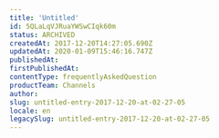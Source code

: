 ```yaml
---
title: 'Untitled'
id: 5QLaLqVJRuaYWSwCIqk60m
status: ARCHIVED
createdAt: 2017-12-20T14:27:05.690Z
updatedAt: 2020-01-09T15:46:16.747Z
publishedAt: 
firstPublishedAt: 
contentType: frequentlyAskedQuestion
productTeam: Channels
author: 
slug: untitled-entry-2017-12-20-at-02-27-05
locale: en
legacySlug: untitled-entry-2017-12-20-at-02-27-05
---
```



